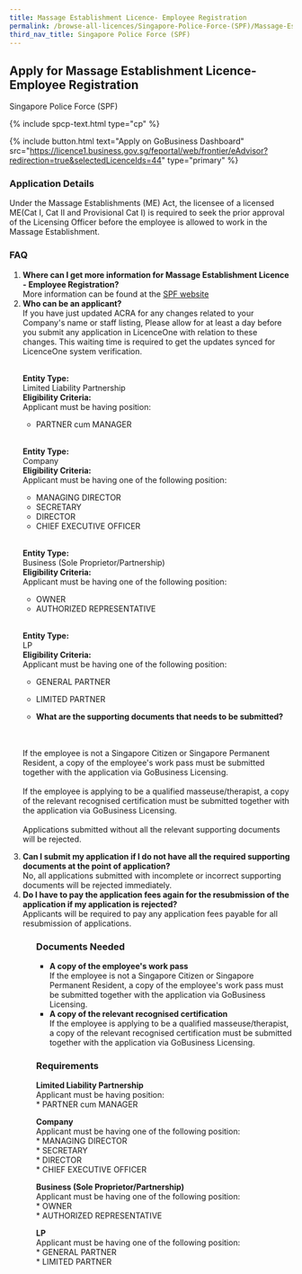 ```yaml
---
title: Massage Establishment Licence- Employee Registration
permalink: /browse-all-licences/Singapore-Police-Force-(SPF)/Massage-Establishment-Licence--Employee-Registration
third_nav_title: Singapore Police Force (SPF)
---
```


## Apply for Massage Establishment Licence- Employee Registration

Singapore Police Force (SPF)

{% include spcp-text.html type="cp" %}

{% include button.html text="Apply on GoBusiness Dashboard" src="https://licence1.business.gov.sg/feportal/web/frontier/eAdvisor?redirection=true&selectedLicenceIds=44" type="primary" %}

### Application Details

<p>Under the Massage Establishments (ME) Act, the licensee of a licensed ME(Cat I, Cat II and Provisional Cat I) is required to seek the prior approval of the Licensing Officer before the employee is allowed to work in the Massage Establishment.</p>

<h3>FAQ</h3>

<ol>
  <li>
    <strong>Where can I get more information for Massage Establishment Licence - Employee Registration?</strong><br>	
More information can be found at the 
<a href="http://www.police.gov.sg/e-services/apply/licenses-and-permits" target="_blank" rel="noopener">SPF website</a>
  </li>
  <li>
    <strong>Who can be an applicant?</strong><br>
If you have just updated ACRA for any changes related to your Company's name or staff listing, Please allow for at least a day before you submit any application in LicenceOne with relation to these changes. This waiting time is required to get the updates synced for LicenceOne system verification.<br><br>

<strong>Entity Type:</strong> <br>
Limited Liability Partnership<br>
<strong>Eligibility Criteria:</strong><br>
Applicant must be having position:<br> 
* PARTNER cum MANAGER<br>	
<br>

<strong>Entity Type:</strong> <br>
Company<br>
<strong>Eligibility Criteria:</strong><br>
Applicant must be having one of the following position:<br>
* MANAGING DIRECTOR<br>
* SECRETARY<br>
* DIRECTOR<br>
* CHIEF EXECUTIVE OFFICER<br>
<br>	

<strong>Entity Type:</strong> <br>
Business (Sole Proprietor/Partnership)<br>
<strong>Eligibility Criteria:</strong><br>
Applicant must be having one of the following position:<br>
* OWNER<br>
* AUTHORIZED REPRESENTATIVE<br>
<br>

<strong>Entity Type:</strong> <br>
LP<br>
<strong>Eligibility Criteria:</strong><br>
Applicant must be having one of the following position:<br>
* GENERAL PARTNER<br>
* LIMITED PARTNER<br>
  </li>

  <li>
    <strong>What are the supporting documents that needs to be submitted?
</strong><br>	
If the employee is not a Singapore Citizen or Singapore Permanent Resident, a copy of the employee's work pass must be submitted together with the application via GoBusiness Licensing.<br><br>
If the employee is applying to be a qualified masseuse/therapist, a copy of the relevant recognised certification must be submitted together with the application via GoBusiness Licensing.<br><br>
Applications submitted without all the relevant supporting documents will be rejected.
  </li>
  <li>
    <strong>Can I submit my application if I do not have all the required supporting documents at the point of application?
</strong><br>	
No, all applications submitted with incomplete or incorrect supporting documents will be rejected immediately.
  </li>

  <li>
    <strong>Do I have to pay the application fees again for the resubmission of the application if my application is rejected?
</strong><br>	
Applicants will be required to pay any application fees payable for all resubmission of applications.
  </li>

<ol>

### Documents Needed

<ul>
<li><strong>A copy of the employee's work pass</strong><br />If the employee is not a Singapore Citizen or Singapore Permanent Resident, a copy of the employee's work pass must be submitted together with the application via GoBusiness Licensing.
</li>
<li><strong>A copy of the relevant recognised certification</strong><br />If the employee is applying to be a qualified masseuse/therapist, a copy of the relevant recognised certification must be submitted together with the application via GoBusiness Licensing.
</li>
</ul>

### Requirements

<p><strong>Limited Liability Partnership</strong><br />Applicant must be having position:<br />* PARTNER cum MANAGER</p>
<p><strong>Company</strong><br />Applicant must be having one of the following position:<br />* MANAGING DIRECTOR<br />* SECRETARY<br />* DIRECTOR<br />* CHIEF EXECUTIVE OFFICER</p>
<p><strong>Business (Sole Proprietor/Partnership)</strong><br />Applicant must be having one of the following position:<br />* OWNER<br />* AUTHORIZED REPRESENTATIVE</p>
<p><strong>LP</strong><br />Applicant must be having one of the following position:<br />* GENERAL PARTNER<br />* LIMITED PARTNER</p>

